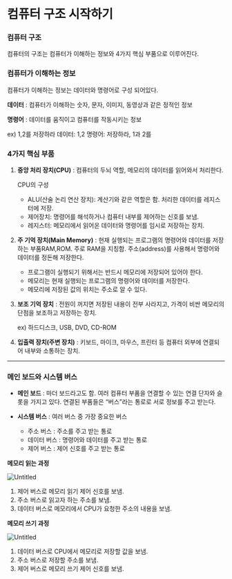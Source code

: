 # 컴퓨터 구조 시작하기

### 컴퓨터 구조

컴퓨터의 구조는 컴퓨터가 이해하는 정보와 4가지 핵심 부품으로 이루어진다.

### 컴퓨터가 이해하는 정보

컴퓨터가 이해하는 정보는 데이터와 명령어로 구성 되어있다.

**데이터** : 컴퓨터가 이해하는 숫자, 문자, 이미지, 동영상과 같은 정적인 정보

**명령어** : 데이터를 움직이고 컴퓨터를 작동시키는 정보

ex) 1,2를 저장하라         데이터: 1,2     명령어: 저장하라, 1과 2를

### 4가지 핵심 부품

1. **중앙 처리 장치(CPU)** : 컴퓨터의 두뇌 역할, 메모리의 데이터를 읽어와서 처리한다.
    
    CPU의 구성
    
    - ALU(산술 논리 연산 장치): 계산기와 같은 역할은 함. 처리한 데이터를 레지스터에 저장.
    - 제어장치: 명령어를 해석하거나 컴퓨터 내부를 제어하는 신호를 보냄.
    - 레지스터: 메모리에서 읽어온 데이터와 명령어를 임시로 저장하는 장치.

1. **주 기억 장치(Main Memory)** : 현재 실행되는 프로그램의 명령어와 데이터를 저장하는 부품RAM,ROM. 주로 RAM을 지칭함. 주소(address)를 사용해서 명령어와 데이터를 정돈해 저장한다.
    - 프로그램이 실행되기 위해서는 반드시 메모리에 저장되어 있어야 한다.
    - 메모리는 현재 실행되는 프로그램의 명령어와 데이터를 저장한다.
    - 메모리에 저장된 값의 위치는 주소로 알 수 있다.

1. **보조 기억 장치** : 전원이 꺼지면 저장된 내용이 전부 사라지고, 가격이 비싼 메모리의 단점을 보조하고 저장하는 장치.
    
    ex) 하드디스크, USB, DVD, CD-ROM
    

1. **입출력 장치(주변 장치)** : 키보드, 마이크, 마우스, 프린터 등 컴퓨터 외부에 연결되어 내부와 소통하는 장치.

---

### 메인 보드와 시스템 버스

- **메인 보드** :  마더 보드라고도 함. 여러 컴퓨터 부품을 연결할 수 있는 연결 단자와 슬롯을 가지고 있다. 연결된 부품들은 “버스”라는 통로로 서로 정보를 주고 받는다.

- **시스템 버스** : 여러 버스 중 가장 중요한 버스
    - 주소 버스 : 주소를 주고 받는 통로
    - 데이터 버스 : 명령어와 데이터를 주고 받는 통로
    - 제어 버스 : 제어 신호를 주고 받는 통로

**메모리 읽는 과정**

![Untitled](https://github.com/DongHyeon1004/Computer-Structure/tree/main/%EC%BB%B4%ED%93%A8%ED%84%B0%20%EA%B5%AC%EC%A1%B0%2B%EC%9A%B4%EC%98%81%EC%B2%B4%EC%A0%9C/image/1-1.png)

1. 제어 버스로 메모리 읽기 제어 신호를 보냄.
2. 주소 버스로 읽고자 하는 주소를 보냄.
3. 데이터 버스로 메모리에서 CPU가 요청한 주소의 내용을 보냄.

 

**메모리 쓰기 과정**

![Untitled](%E1%84%8F%E1%85%A5%E1%86%B7%E1%84%91%E1%85%B2%E1%84%90%E1%85%A5%20%E1%84%80%E1%85%AE%E1%84%8C%E1%85%A9%20%E1%84%89%E1%85%B5%E1%84%8C%E1%85%A1%E1%86%A8%E1%84%92%E1%85%A1%E1%84%80%E1%85%B5%2040e16333b6134611b73eee8ee344c463/Untitled%201.png)

1. 데이터 버스로 CPU에서 메모리로 저장할 값을 보냄.
2. 주소 버스로 저장할 주소를 보냄.
3. 제어 버스로 메모리 쓰기 제어 신호를 보냄.
